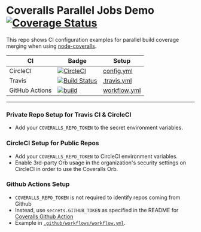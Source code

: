 # Coveralls Parallel Jobs Demo [![Coverage Status](https://coveralls.io/repos/github/coverallsapp/coveralls-node-demo/badge.svg?branch=master)](https://coveralls.io/github/coverallsapp/coveralls-node-demo?branch=master)

This repo shows CI configuration examples for parallel build coverage merging when using [node-coveralls](https://github.com/nickmerwin/node-coveralls).

| CI | Badge | Setup |
| -- | -- | -- |
| CircleCI | [![CircleCI](https://circleci.com/gh/coverallsapp/coveralls-node-demo.svg?style=svg)](https://circleci.com/gh/coverallsapp/coveralls-node-demo) | [config.yml](https://github.com/nickmerwin/coveralls-node-demo/blob/master/.circleci/config.yml) |
| Travis | [![Build Status](https://travis-ci.org/coverallsapp/coveralls-node-demo.svg?branch=master)](https://travis-ci.org/coverallsapp/coveralls-node-demo) | [.travis.yml](https://github.com/nickmerwin/coveralls-node-demo/blob/master/.travis.yml) |
| GitHub Actions | [![build](https://github.com/coverallsapp/coveralls-node-demo/workflows/build/badge.svg)](https://github.com/coverallsapp/coveralls-node-demo/actions?query=workflow%3Abuild) | [workflow.yml](https://github.com/nickmerwin/coveralls-node-demo/blob/master/.github/workflows/workflow.yml) |

---

### Private Repo Setup for Travis CI & CircleCI

* Add your `COVERALLS_REPO_TOKEN` to the secret environment variables.

### CircleCI Setup for Public Repos

* Add your `COVERALLS_REPO_TOKEN` to CircleCI environment variables.
* Enable 3rd-party Orb usage in the organization's security settings on CircleCI in order to use the Coveralls Orb.

### Github Actions Setup

* `COVERALLS_REPO_TOKEN` is not required to identify repos coming from Github
* Instead, use `secrets.GITHUB_TOKEN` as specified in the README for [Coveralls Github Action](https://github.com/marketplace/actions/coveralls-github-action)
* Example in [`.github/workflows/workflow.yml`](https://github.com/coverallsapp/coveralls-node-demo/blob/master/.github/workflows/workflow.yml).
